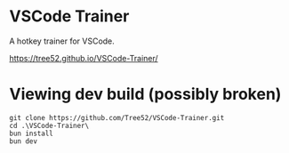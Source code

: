 # VSCode Trainer

A hotkey trainer for VSCode.

https://tree52.github.io/VSCode-Trainer/

# Viewing dev build (possibly broken)
```
git clone https://github.com/Tree52/VSCode-Trainer.git
cd .\VSCode-Trainer\
bun install
bun dev
```